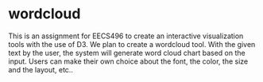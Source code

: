 # wordcloud
This is an assignment for EECS496 to create an interactive visualization tools with the use of D3.
We plan to create a wordcloud tool. With the given text by the user, the system will generate word cloud chart based on the input.
Users can make their own choice about the font, the color, the size and the layout, etc..

